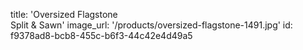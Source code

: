 title: 'Oversized Flagstone <br> Split & Sawn'
image_url: '/products/oversized-flagstone-1491.jpg'
id: f9378ad8-bcb8-455c-b6f3-44c42e4d49a5
